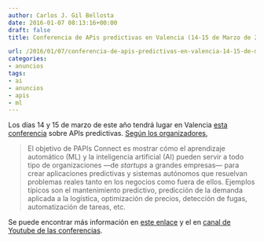 ```yaml
---
author: Carlos J. Gil Bellosta
date: 2016-01-07 08:13:16+00:00
draft: false
title: Conferencia de APis predictivas en Valencia (14-15 de Marzo de 2016)

url: /2016/01/07/conferencia-de-apis-predictivas-en-valencia-14-15-de-marzo-de-2016/
categories:
- anuncios
tags:
- ai
- anuncios
- apis
- ml
---
```


Los días 14 y 15 de marzo de este año tendrá lugar en Valencia [esta conferencia](http://www.papis.io/connect) sobre APIs predictivas. [Según los organizadores](https://papis-cfp.herokuapp.com/events/papis-connect-valencia),

>El objetivo de PAPIs Connect es mostrar cómo el aprendizaje automático (ML) y la inteligencia artificial (AI) pueden servir a todo tipo de organizaciones —de _startups_ a grandes empresas— para crear aplicaciones predictivas y sistemas autónomos que resuelvan problemas reales tanto en los negocios como fuera de ellos. Ejemplos típicos son el mantenimiento predictivo, predicción de la demanda aplicada a la logística, optimización de precios, detección de fugas, automatización de tareas, etc.

Se puede encontrar más información en [este enlace](https://www.linkedin.com/pulse/calling-speakers-artificial-intelligence-business-tech-louis-dorard) y el en [canal de Youtube de las conferencias](https://www.youtube.com/channel/UCHMa1aYqXIQPnQD34W-ejQg).

